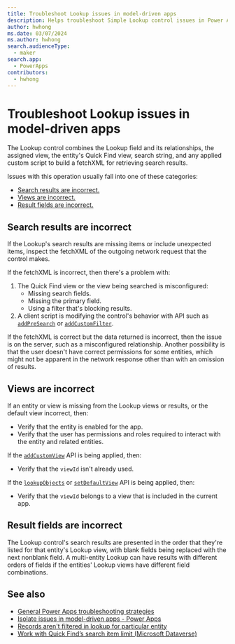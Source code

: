 ```yaml
---
title: Troubleshoot Lookup issues in model-driven apps
description: Helps troubleshoot Simple Lookup control issues in Power Apps model-driven apps.
author: hwhong
ms.date: 03/07/2024
ms.author: hwhong
search.audienceType: 
  - maker
search.app: 
  - PowerApps
contributors:
  - hwhong
---
```

# Troubleshoot Lookup issues in model-driven apps

The Lookup control combines the Lookup field and its relationships, the assigned view, the entity's Quick Find view, search string, and any applied custom script to build a fetchXML for retrieving search results.

Issues with this operation usually fall into one of these categories:

- [Search results are incorrect.](#search-results-are-incorrect)
- [Views are incorrect.](#views-are-incorrect)
- [Result fields are incorrect.](#result-fields-are-incorrect)

## Search results are incorrect

If the Lookup's search results are missing items or include unexpected items, inspect the fetchXML of the outgoing network request that the control makes.

If the fetchXML is incorrect, then there's a problem with:

  1. The Quick Find view or the view being searched is misconfigured:
      - Missing search fields.
      - Missing the primary field.
      - Using a filter that's blocking results.
  2. A client script is modifying the control's behavior with API such as [`addPreSearch`](/power-apps/developer/model-driven-apps/clientapi/reference/controls/addpresearch) or [`addCustomFilter`](/power-apps/developer/model-driven-apps/clientapi/reference/controls/addcustomfilter).

If the fetchXML is correct but the data returned is incorrect, then the issue is on the server, such as a misconfigured relationship. Another possibility is that the user doesn't have correct permissions for some entities, which might not be apparent in the network response other than with an omission of results.

## Views are incorrect

If an entity or view is missing from the Lookup views or results, or the default view incorrect, then:

- Verify that the entity is enabled for the app.
- Verify that the user has permissions and roles required to interact with the entity and related entities.

If the [`addCustomView`](/power-apps/developer/model-driven-apps/clientapi/reference/controls/addcustomview) API is being applied, then:

- Verify that the `viewId` isn't already used.

If the [`lookupObjects`](/power-apps/developer/model-driven-apps/clientapi/reference/xrm-utility/lookupobjects) or [`setDefaultView`](/power-apps/developer/model-driven-apps/clientapi/reference/controls/setdefaultview) API is being applied, then:

- Verify that the `viewId` belongs to a view that is included in the current app.

## Result fields are incorrect

The Lookup control's search results are presented in the order that they're listed for that entity's Lookup view, with blank fields being replaced with the next nonblank field. A multi-entity Lookup can have results with different orders of fields if the entities' Lookup views have different field combinations.

## See also

- [General Power Apps troubleshooting strategies](isolate-common-issues.md)
- [Isolate issues in model-driven apps - Power Apps](isolate-model-app-issues.md)
- [Records aren't filtered in lookup for particular entity](~/power-platform/power-apps/create-and-use-apps/lookup-does-not-filter-entity-records.md)
- [Work with Quick Find’s search item limit (Microsoft Dataverse)](/power-apps/developer/data-platform/quick-find-limit)
